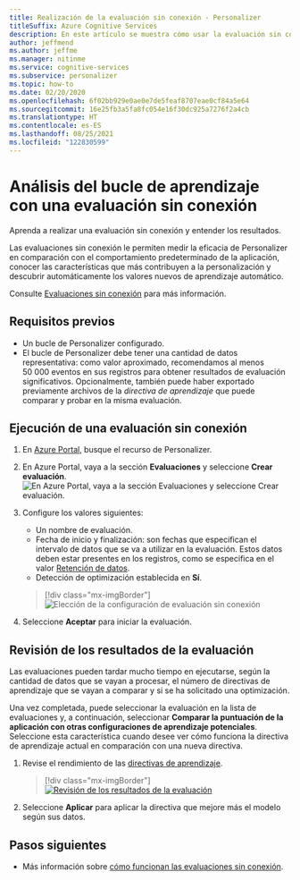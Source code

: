 ```yaml
---
title: Realización de la evaluación sin conexión - Personalizer
titleSuffix: Azure Cognitive Services
description: En este artículo se muestra cómo usar la evaluación sin conexión para medir la eficacia de la aplicación y analizar el bucle de aprendizaje.
author: jeffmend
ms.author: jeffme
ms.manager: nitinme
ms.service: cognitive-services
ms.subservice: personalizer
ms.topic: how-to
ms.date: 02/20/2020
ms.openlocfilehash: 6f02bb929e0ae0e7de5feaf8707eae0cf84a5e64
ms.sourcegitcommit: 16e25fb3a5fa8fc054e16f30dc925a7276f2a4cb
ms.translationtype: HT
ms.contentlocale: es-ES
ms.lasthandoff: 08/25/2021
ms.locfileid: "122830599"
---
```

# <a name="analyze-your-learning-loop-with-an-offline-evaluation"></a>Análisis del bucle de aprendizaje con una evaluación sin conexión

Aprenda a realizar una evaluación sin conexión y entender los resultados.

Las evaluaciones sin conexión le permiten medir la eficacia de Personalizer en comparación con el comportamiento predeterminado de la aplicación, conocer las características que más contribuyen a la personalización y descubrir automáticamente los valores nuevos de aprendizaje automático.

Consulte [Evaluaciones sin conexión](concepts-offline-evaluation.md) para más información.

## <a name="prerequisites"></a>Requisitos previos

* Un bucle de Personalizer configurado.
* El bucle de Personalizer debe tener una cantidad de datos representativa: como valor aproximado, recomendamos al menos 50 000 eventos en sus registros para obtener resultados de evaluación significativos. Opcionalmente, también puede haber exportado previamente archivos de la _directiva de aprendizaje_ que puede comparar y probar en la misma evaluación.

## <a name="run-an-offline-evaluation"></a>Ejecución de una evaluación sin conexión

1. En [Azure Portal](https://azure.microsoft.com/free/cognitive-services), busque el recurso de Personalizer.
1. En Azure Portal, vaya a la sección **Evaluaciones** y seleccione **Crear evaluación**.
    ![En Azure Portal, vaya a la sección **Evaluaciones** y seleccione **Crear evaluación**.](./media/offline-evaluation/create-new-offline-evaluation.png)
1. Configure los valores siguientes:

    * Un nombre de evaluación.
    * Fecha de inicio y finalización: son fechas que especifican el intervalo de datos que se va a utilizar en la evaluación. Estos datos deben estar presentes en los registros, como se especifica en el valor [Retención de datos](how-to-settings.md).
    * Detección de optimización establecida en **Sí**.

    > [!div class="mx-imgBorder"]
    > ![Elección de la configuración de evaluación sin conexión](./media/offline-evaluation/create-an-evaluation-form.png)

1. Seleccione **Aceptar** para iniciar la evaluación.

## <a name="review-the-evaluation-results"></a>Revisión de los resultados de la evaluación

Las evaluaciones pueden tardar mucho tiempo en ejecutarse, según la cantidad de datos que se vayan a procesar, el número de directivas de aprendizaje que se vayan a comparar y si se ha solicitado una optimización.

Una vez completada, puede seleccionar la evaluación en la lista de evaluaciones y, a continuación, seleccionar **Comparar la puntuación de la aplicación con otras configuraciones de aprendizaje potenciales**. Seleccione esta característica cuando desee ver cómo funciona la directiva de aprendizaje actual en comparación con una nueva directiva.

1. Revise el rendimiento de las [directivas de aprendizaje](concepts-offline-evaluation.md#discovering-the-optimized-learning-policy).

    > [!div class="mx-imgBorder"]
    > [![Revisión de los resultados de la evaluación](./media/offline-evaluation/evaluation-results.png)](./media/offline-evaluation/evaluation-results.png#lightbox)

1. Seleccione **Aplicar** para aplicar la directiva que mejore más el modelo según sus datos.

## <a name="next-steps"></a>Pasos siguientes

* Más información sobre [cómo funcionan las evaluaciones sin conexión](concepts-offline-evaluation.md).
